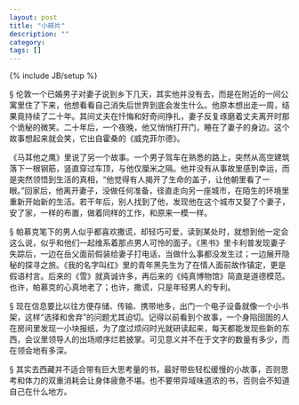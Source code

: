 ```yaml
---
layout: post
title: "小碎片"
description: ""
category: 
tags: []
---
```

{% include JB/setup %}

&sect; 伦敦一个已婚男子对妻子说到乡下几天，其实他并没有去，而是在附近的一间公寓里住了下来，他想看看自己消失后世界到底会发生什么。他原本想出走一周，结果竟持续了二十年。其间丈夫在忏悔和好奇间挣扎，妻子反复琢磨着丈夫离开时那个诡秘的微笑。二十年后，一个夜晚，他又悄悄打开门，睡在了妻子的身边。这个故事想起来就会笑，它出自霍桑的《威克菲尔德》。

《马耳他之鹰》里说了另一个故事。一个男子驾车在熟悉的路上，突然从高空建筑落下一根钢筋，竖直穿过车顶，与他仅厘米之隔。他并没有从事故里感到幸运，而是突然领悟到生活的真相，“他觉得有人揭开了生命的盖子，让他朝里看了一眼。”回家后，他离开妻子，没做任何准备，径直走向另一座城市，在陌生的环境里重新开始新的生活。若干年后，别人找到了他，发现他在这个城市又娶了个妻子，安了家，一样的布置，做着同样的工作，和原来一模一样。

&sect; 帕慕克笔下的男人似乎都喜欢撒谎，却轻巧可爱，读到某处时，就想到他一定会这么说，似乎和他们一起维系着那点男人可怜的面子。《黑书》里卡利普发现妻子失踪后，一边在岳父面前假装给妻子打电话，当做什么事都没发生过；一边展开隐秘的探寻之旅。《我的名字叫红》里的青年黑先生为了在情人面前故作镇定，更是假语村言。后来的《雪》就真诚许多，再后来的《纯真博物馆》简直是道德模范。也许，帕慕克的心真地老了；也许，撒谎，只是年轻男人的专利。

&sect; 现在信息要比以往方便存储、传输、携带地多，出门一个电子设备就像一个小书架，这样“选择和舍弃”的问题尤其迫切。记得以前看到个故事，一个身陷囹圄的人在房间里发现一小块报纸，为了度过烦闷时光就研读起来，每天都能发现些新的东西，会议里领导人的出场顺序烂若披掌。可见意义并不在于文字的数量有多少，而在领会地有多深。

&sect; 其实去西藏并不适合带有巨大思考量的书，最好带些轻松缓慢的小故事，否则思考和体力的双重消耗会让身体疲惫不堪。也不要带异域味道浓的书，否则会不知道自己在什么地方。
